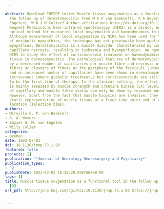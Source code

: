 ---
abstract: Download PDFPDF Letter Muscle tissue oxygenation as a functional tool in
  the follow up of dermatomyositis Free M C P van Beekvelt1, R A Wevers1, B G M van
  Engelen1, W N J M Colier2 Author affiliations http://dx.doi.org/10.1136/jnnp.73.1.93
  Request Permissions Near-infrared spectroscopy (NIRS) is a direct, non-invasive
  optical method for measuring local oxygenation and haemodynamics in muscle tissue.
  Although measurement of local oxygenation by NIRS has been used for the diagnosis
  of metabolic myopathies, the technique has not previously been applied to inflammatory
  myopathies. Dermatomyositis is a muscle disorder characterised by complement mediated
  capillary necrosis, resulting in ischaemia and hypoperfusion. We have now employed
  NIRS to study the effect of corticosteroid treatment on haemodynamics in muscle
  tissue in dermatomyositis. The pathological features of dermatomyositis are characterised
  by a decreased number of capillaries per muscle fibre and necrosis of single muscle
  fibres or clusters of fibres at the periphery of the fasciculi.1 Muscle fibre regeneration
  and an increased number of capillaries have been shown in dermatomyositis after
  intravenous immune globulin treatment,2 but corticosteroids are still considered
  to be the first line of therapy. In the clinical setting, the effect of treatment
  is mainly assessed by muscle strength and creatine kinase (CK) levels. Direct measurement
  of capillary and muscle fibre status can only be done by repeated muscle biopsies.
  However, apart from the fact that muscle biopsies are invasive, they are also a
  static representation of muscle tissue at a fixed time point and at a particular
  location (selection bias).
authors:
- Mireille C. P. van Beekvelt
- R. A. Wevers
- Baziel G. M. van Engelen
- Willy Colier
categories:
- OxyMon
date: 2002-07-01
doi: 10.1136/jnnp.73.1.93
featured: false
projects: []
publication: '*Journal of Neurology Neurosurgery and Psychiatry*'
publication_types:
- '2'
publishDate: 2021-03-05 16:32:20.809766+00:00
tags: []
title: Muscle tissue oxygenation as a functional tool in the follow up of dermatomyositis
  [9]
url_pdf: http://jnnp.bmj.com/cgi/doi/10.1136/jnnp.73.1.93 https://jnnp.bmj.com/lookup/doi/10.1136/jnnp.73.1.93

---
